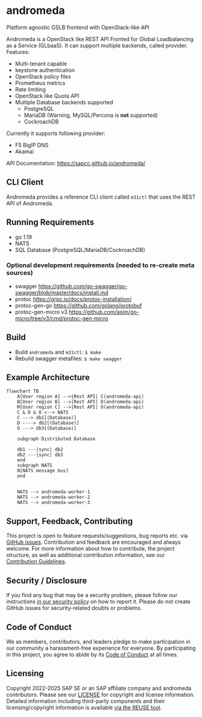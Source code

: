 <!--
SPDX-FileCopyrightText: Copyright 2022-2025 SAP SE or an SAP affiliate company and andromeda contributors

SPDX-License-Identifier: Apache-2.0
-->

# andromeda
Platform agnostic GSLB frontend with OpenStack-like API

Andromeda is a OpenStack like REST API Fronted for Global Loadbalancing as a Service (GLbaaS). It can support multiple backends, called provider.
Features:
* Multi-tenant capable
* keystone authentication
* OpenStack policy files
* Prometheus metrics
* Rate limiting
* OpenStack like Quota API
* Multiple Database backends supported
  * PostgreSQL
  * MariaDB (Warning, MySQL/Percona is **not** supported)
  * CockroachDB

Currently it supports following provider:
* F5 BigIP DNS
* Akamai

API Documentation: https://sapcc.github.io/andromeda/

## CLI Client
Andromeda provides a reference CLI client called `m31ctl` that uses the REST API of Andromeda.

## Running Requirements
* go 1.19
* NATS
* SQL Database (PostgreSQL/MariaDB/CockroachDB)

### Optional development requirements (needed to re-create meta sources)
* swagger https://github.com/go-swagger/go-swagger/blob/master/docs/install.md
* protoc https://grpc.io/docs/protoc-installation/
* protoc-gen-go https://github.com/golang/protobuf
* protoc-gen-micro v3 https://github.com/asim/go-micro/tree/v3/cmd/protoc-gen-micro

## Build
* Build `andromeda` and `m31ctl`: `$ make`
* Rebuild swagger metafiles: `$ make swagger`

## Example Architecture

```mermaid
flowchart TB
    A[User region A] -->|Rest API| C(andromeda-api)
    B[User region B] -->|Rest API| D(andromeda-api)
    M[User region C] -->|Rest API| O(andromeda-api)
    C & D & O <--> NATS
    C ---> db1[(Database)]
    D ----> db2[(Database)]
    O ---> db3[(Database)]
    
    subgraph Distributed Database
    
    db1 ---|sync| db2
    db2 ---|sync| db3
    end
    subgraph NATS
    N[NATS message bus]
    end

    
    NATS --> andromeda-worker-1
    NATS --> andromeda-worker-2
    NATS --> andromeda-worker-3
```

## Support, Feedback, Contributing

This project is open to feature requests/suggestions, bug reports etc. via [GitHub issues](https://docs.github.com/en/issues/tracking-your-work-with-issues/using-issues/creating-an-issue). Contribution and feedback are encouraged and always welcome. For more information about how to contribute, the project structure, as well as additional contribution information, see our [Contribution Guidelines](https://github.com/SAP-cloud-infrastructure/.github/blob/main/CONTRIBUTING.md).

## Security / Disclosure

If you find any bug that may be a security problem, please follow our instructions [in our security policy](https://github.com/SAP-cloud-infrastructure/.github/blob/main/SECURITY.md) on how to report it. Please do not create GitHub issues for security-related doubts or problems.

## Code of Conduct

We as members, contributors, and leaders pledge to make participation in our community a harassment-free experience for everyone. By participating in this project, you agree to abide by its [Code of Conduct](https://github.com/SAP-cloud-infrastructure/.github/blob/main/CODE_OF_CONDUCT.md) at all times.

## Licensing

Copyright 2022-2025 SAP SE or an SAP affiliate company and andromeda contributors. Please see our [LICENSE](./LICENSES/Apache-2.0.txt) for copyright and license information. Detailed information including third-party components and their licensing/copyright information is available [via the REUSE tool](https://api.reuse.software/info/github.com/sapcc/andromeda).

